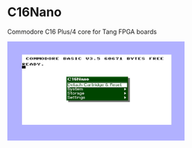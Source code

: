 # C16Nano
Commodore C16 Plus/4 core for Tang FPGA boards

<img src="./.assets/C16Nano.png" alt="image" width="80%" height="auto">
